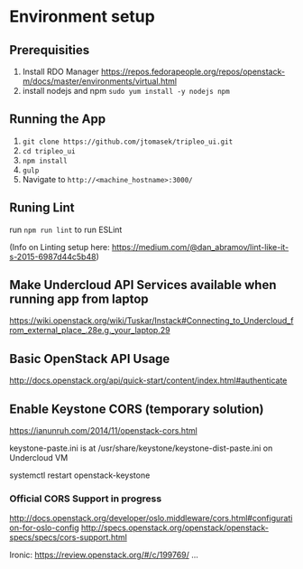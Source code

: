 # Environment setup

## Prerequisities

1. Install RDO Manager https://repos.fedorapeople.org/repos/openstack-m/docs/master/environments/virtual.html
2. install nodejs and npm ```sudo yum install -y nodejs npm```


## Running the App

1. ```git clone https://github.com/jtomasek/tripleo_ui.git```
2. ```cd tripleo_ui```
3. ```npm install```
4. ```gulp```
5. Navigate to ```http://<machine_hostname>:3000/```

## Runing Lint

run ```npm run lint``` to run ESLint

(Info on Linting setup here: https://medium.com/@dan_abramov/lint-like-it-s-2015-6987d44c5b48)


## Make Undercloud API Services available when running app from laptop

https://wiki.openstack.org/wiki/Tuskar/Instack#Connecting_to_Undercloud_from_external_place_.28e.g._your_laptop.29

## Basic OpenStack API Usage

http://docs.openstack.org/api/quick-start/content/index.html#authenticate


## Enable Keystone CORS (temporary solution)

https://ianunruh.com/2014/11/openstack-cors.html

keystone-paste.ini is at /usr/share/keystone/keystone-dist-paste.ini
on Undercloud VM

systemctl restart openstack-keystone


### Official CORS Support in progress

http://docs.openstack.org/developer/oslo.middleware/cors.html#configuration-for-oslo-config
http://specs.openstack.org/openstack/openstack-specs/specs/cors-support.html

Ironic: https://review.openstack.org/#/c/199769/
...



